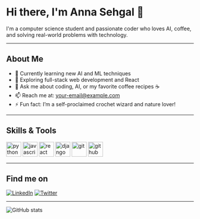 <!--
## Hi there 👋
**annasehgal/annasehgal** is a ✨ _special_ ✨ repository because its `README.md` (this file) appears on your GitHub profile.

Here are some ideas to get you started:

- 🔭 I’m currently working on ...
- 🌱 I’m currently learning ...
- 👯 I’m looking to collaborate on ...
- 🤔 I’m looking for help with ...
- 💬 Ask me about ...
- 📫 How to reach me: ...
- 😄 Pronouns: ...
- ⚡ Fun fact: ...
-->

# Hi there, I'm Anna Sehgal 👋

I'm a computer science student and passionate coder who loves AI, coffee, and solving real-world problems with technology.

---

## About Me

- 🔭 Currently learning new AI and ML techniques
- 🌱 Exploring full-stack web development and React
- 💬 Ask me about coding, AI, or my favorite coffee recipes ☕
- 📫 Reach me at: [your-email@example.com](mailto:your-email@example.com)
- ⚡ Fun fact: I’m a self-proclaimed crochet wizard and nature lover!

---

## Skills & Tools

<p>
  <img src="https://cdn.jsdelivr.net/gh/devicons/devicon/icons/python/python-original.svg" alt="python" width="40" height="40"/>
  <img src="https://cdn.jsdelivr.net/gh/devicons/devicon/icons/javascript/javascript-original.svg" alt="javascript" width="40" height="40"/>
  <img src="https://cdn.jsdelivr.net/gh/devicons/devicon/icons/react/react-original.svg" alt="react" width="40" height="40"/>
  <img src="https://cdn.jsdelivr.net/gh/devicons/devicon/icons/django/django-original.svg" alt="django" width="40" height="40"/>
  <img src="https://cdn.jsdelivr.net/gh/devicons/devicon/icons/git/git-original.svg" alt="git" width="40" height="40"/>
  <img src="https://cdn.jsdelivr.net/gh/devicons/devicon/icons/github/github-original.svg" alt="github" width="40" height="40"/>
</p>

---

## Find me on

[![LinkedIn](https://img.shields.io/badge/LinkedIn-blue?style=for-the-badge&logo=linkedin&logoColor=white)](https://linkedin.com/in/annasehgal)
[![Twitter](https://img.shields.io/badge/Twitter-1DA1F2?style=for-the-badge&logo=twitter&logoColor=white)](https://twitter.com/theannasehgal)

---

![GitHub stats](https://github-readme-stats.vercel.app/api?username=your-github-username&show_icons=true&theme=radical)
